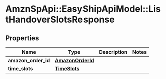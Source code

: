 # AmznSpApi::EasyShipApiModel::ListHandoverSlotsResponse

## Properties
Name | Type | Description | Notes
------------ | ------------- | ------------- | -------------
**amazon_order_id** | [**AmazonOrderId**](AmazonOrderId.md) |  | 
**time_slots** | [**TimeSlots**](TimeSlots.md) |  | 

